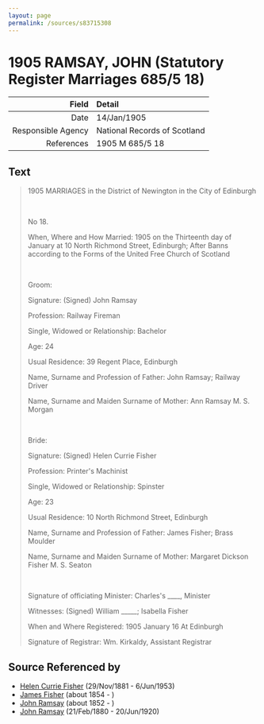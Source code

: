 ```yaml
---
layout: page
permalink: /sources/s83715308
---
```


# 1905 RAMSAY, JOHN (Statutory Register Marriages 685/5 18)

Field | Detail
---:|:---
Date | 14/Jan/1905
Responsible Agency | National Records of Scotland
References | 1905 M 685/5 18

## Text

> 1905 MARRIAGES in the District of Newington in the City of Edinburgh
>
> <br/>
>
> No 18.
>
> When, Where and How Married: 1905 on the Thirteenth day of January at 10 North Richmond Street, Edinburgh; After Banns according to the Forms of the United Free Church of Scotland
>
> <br/>
>
> Groom:
>
> Signature: (Signed) John Ramsay
>
> Profession: Railway Fireman
>
> Single, Widowed or Relationship: Bachelor
>
> Age: 24
>
> Usual Residence: 39 Regent Place, Edinburgh
>
> Name, Surname and Profession of Father: John Ramsay; Railway Driver
>
> Name, Surname and Maiden Surname of Mother: Ann Ramsay M. S. Morgan
>
> <br/>
>
> Bride: 
>
> Signature: (Signed) Helen Currie Fisher
>
> Profession: Printer's Machinist
>
> Single, Widowed or Relationship: Spinster
>
> Age: 23
>
> Usual Residence: 10 North Richmond Street, Edinburgh
>
> Name, Surname and Profession of Father: James Fisher; Brass Moulder
>
> Name, Surname and Maiden Surname of Mother: Margaret Dickson Fisher M. S. Seaton
>
> <br/>
>
> Signature of officiating Minister: Charles's ____, Minister
>
> Witnesses: (Signed) William _____; Isabella Fisher
>
> When and Where Registered: 1905 January 16 At Edinburgh
>
> Signature of Registrar: Wm. Kirkaldy, Assistant Registrar
>

## Source Referenced by

* [Helen Currie Fisher](../people/@18426904@-helen-currie-fisher-b1881-11-29-d1953-6-6.md) (29/Nov/1881 - 6/Jun/1953)
* [James Fisher](../people/@22540348@-james-fisher-b1854-d.md) (about 1854 - )
* [John Ramsay](../people/@63088441@-john-ramsay-b1852-d.md) (about 1852 - )
* [John Ramsay](../people/@64225415@-john-ramsay-b1880-2-21-d1920-6-20.md) (21/Feb/1880 - 20/Jun/1920)
